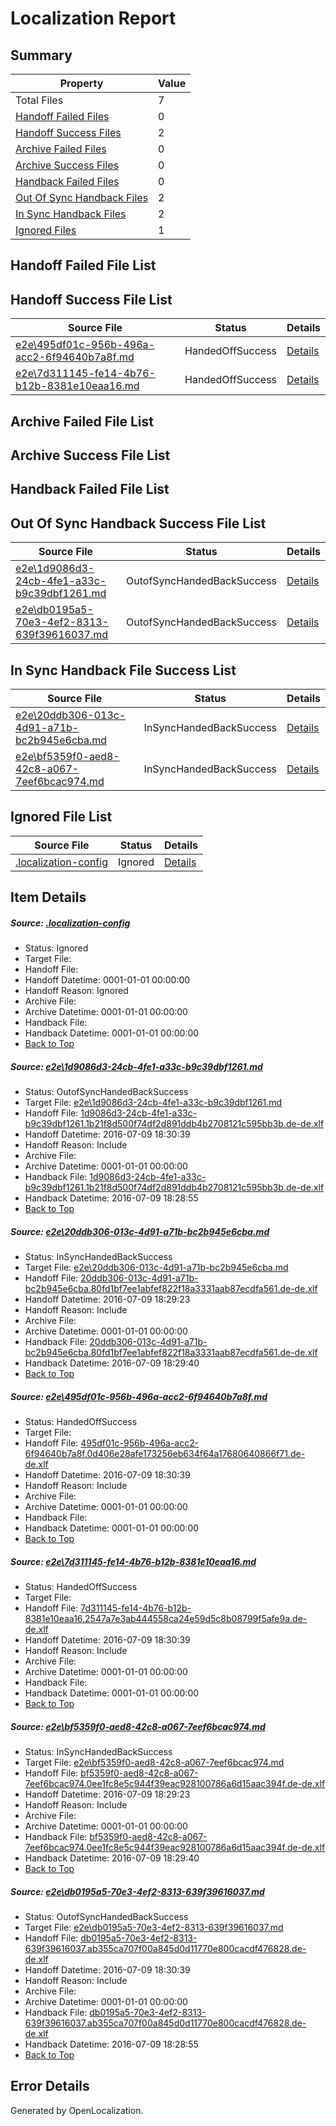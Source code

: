 # <a name='report-top'></a> Localization Report

## Summary
 Property | Value 
 -------- | ----- 
 Total Files | 7
[ Handoff Failed Files ](#handoff-failed-list)| 0
[ Handoff Success Files ](#handoff-success-list)| 2
[ Archive Failed Files ](#archive-failed-list)| 0
[ Archive Success Files ](#archive-success-list)| 0
[ Handback Failed Files ](#handback-failed-list)| 0
[ Out Of Sync Handback Files ](#outofsync-handback-success-list)| 2
[ In Sync Handback Files ](#insync-handback-success-list)| 2
[ Ignored Files ](#ignored-list)| 1

## <a name='handoff-failed-list'></a> Handoff Failed File List

## <a name='handoff-success-list'></a> Handoff Success File List
 Source File | Status | Details 
 ----------- | ------ | ------- 
 [e2e\495df01c-956b-496a-acc2-6f94640b7a8f.md](https://github.com/OpenLocalizationTestOrg/oltest/blob/42606eecf4ffd5c1b25272150f5b732b29227707/e2e/495df01c-956b-496a-acc2-6f94640b7a8f.md) | HandedOffSuccess | [Details](#6e8c3e194f1ea73b28c69a774e66ae6c51a0e0d33)
 [e2e\7d311145-fe14-4b76-b12b-8381e10eaa16.md](https://github.com/OpenLocalizationTestOrg/oltest/blob/d7d5d4f0ed45ba66a14f2683263782a8307abcd8/e2e/7d311145-fe14-4b76-b12b-8381e10eaa16.md) | HandedOffSuccess | [Details](#d718f2343e2fd56635921de4cbef2aae4379689d4)

## <a name='archive-failed-list'></a> Archive Failed File List

## <a name='archive-success-list'></a> Archive Success File List

## <a name='handback-failed-list'></a> Handback Failed File List

## <a name='outofsync-handback-success-list'></a> Out Of Sync Handback Success File List
 Source File | Status | Details 
 ----------- | ------ | ------- 
 [e2e\1d9086d3-24cb-4fe1-a33c-b9c39dbf1261.md](https://github.com/OpenLocalizationTestOrg/oltest/blob/379808778367559c81a8e0e2e6034cfebc374116/e2e/1d9086d3-24cb-4fe1-a33c-b9c39dbf1261.md) | OutofSyncHandedBackSuccess | [Details](#7db59a4302ec88a8c6c0d32f4c1bd5869a1274971)
 [e2e\db0195a5-70e3-4ef2-8313-639f39616037.md](https://github.com/OpenLocalizationTestOrg/oltest/blob/379808778367559c81a8e0e2e6034cfebc374116/e2e/db0195a5-70e3-4ef2-8313-639f39616037.md) | OutofSyncHandedBackSuccess | [Details](#682d8b03d136f93ab525ae1f1bda7edfb75a35686)

## <a name='insync-handback-success-list'></a> In Sync Handback File Success List
 Source File | Status | Details 
 ----------- | ------ | ------- 
 [e2e\20ddb306-013c-4d91-a71b-bc2b945e6cba.md](https://github.com/OpenLocalizationTestOrg/oltest/blob/68754c8fb680c4139c60aa418712f908cebec298/e2e/20ddb306-013c-4d91-a71b-bc2b945e6cba.md) | InSyncHandedBackSuccess | [Details](#3c140d0180e01b62d2ea675f650ce264f7738baa2)
 [e2e\bf5359f0-aed8-42c8-a067-7eef6bcac974.md](https://github.com/OpenLocalizationTestOrg/oltest/blob/68754c8fb680c4139c60aa418712f908cebec298/e2e/bf5359f0-aed8-42c8-a067-7eef6bcac974.md) | InSyncHandedBackSuccess | [Details](#f6a31c6a48741bb3d67f7a9e1fde5a2420c19fb25)

## <a name='ignored-list'></a> Ignored File List
 Source File | Status | Details 
 ----------- | ------ | ------- 
 [.localization-config](https://github.com/OpenLocalizationTestOrg/oltest/blob/d7d5d4f0ed45ba66a14f2683263782a8307abcd8/.localization-config) | Ignored | [Details](#3d4f252ac210baf56311d7e97dcc2db10974dbd20)

## Item Details
##### <a name='3d4f252ac210baf56311d7e97dcc2db10974dbd20'></a> Source: [.localization-config](https://github.com/OpenLocalizationTestOrg/oltest/blob/d7d5d4f0ed45ba66a14f2683263782a8307abcd8/.localization-config)
* Status: Ignored
* Target File: 
* Handoff File: 
* Handoff Datetime: 0001-01-01 00:00:00
* Handoff Reason: Ignored
* Archive File: 
* Archive Datetime: 0001-01-01 00:00:00
* Handback File: 
* Handback Datetime: 0001-01-01 00:00:00
* [Back to Top](#report-top)

##### <a name='7db59a4302ec88a8c6c0d32f4c1bd5869a1274971'></a> Source: [e2e\1d9086d3-24cb-4fe1-a33c-b9c39dbf1261.md](https://github.com/OpenLocalizationTestOrg/oltest/blob/379808778367559c81a8e0e2e6034cfebc374116/e2e/1d9086d3-24cb-4fe1-a33c-b9c39dbf1261.md)
* Status: OutofSyncHandedBackSuccess
* Target File: [e2e\1d9086d3-24cb-4fe1-a33c-b9c39dbf1261.md](https://github.com/OpenLocalizationTestOrg/oltest-dede-fly/blob/f3a16dd78d8dc7775483d382822b61b780eafd88/e2e/1d9086d3-24cb-4fe1-a33c-b9c39dbf1261.md)
* Handoff File: [1d9086d3-24cb-4fe1-a33c-b9c39dbf1261.1b21f8d500f74df2d891ddb4b2708121c595bb3b.de-de.xlf](https://github.com/OpenLocalizationTestOrg/olhandoff-e2e/blob/a0cca4aa690c99b0d5e7d4937605b8c0910390c3/ol-handoff/OpenLocalizationTestOrg/oltest-dede-fly/ci/ht/1d9086d3-24cb-4fe1-a33c-b9c39dbf1261.1b21f8d500f74df2d891ddb4b2708121c595bb3b.de-de.xlf)
* Handoff Datetime: 2016-07-09 18:30:39
* Handoff Reason: Include
* Archive File: 
* Archive Datetime: 0001-01-01 00:00:00
* Handback File: [1d9086d3-24cb-4fe1-a33c-b9c39dbf1261.1b21f8d500f74df2d891ddb4b2708121c595bb3b.de-de.xlf](https://github.com/OpenLocalizationTestOrg/olhandback-e2e/blob/bcd4db5c78e63564b97a1bffb3b19756037c98c9/ol-handback/OpenLocalizationTestOrg/oltest-dede-fly/ci/high/1d9086d3-24cb-4fe1-a33c-b9c39dbf1261.1b21f8d500f74df2d891ddb4b2708121c595bb3b.de-de.xlf)
* Handback Datetime: 2016-07-09 18:28:55
* [Back to Top](#report-top)

##### <a name='3c140d0180e01b62d2ea675f650ce264f7738baa2'></a> Source: [e2e\20ddb306-013c-4d91-a71b-bc2b945e6cba.md](https://github.com/OpenLocalizationTestOrg/oltest/blob/68754c8fb680c4139c60aa418712f908cebec298/e2e/20ddb306-013c-4d91-a71b-bc2b945e6cba.md)
* Status: InSyncHandedBackSuccess
* Target File: [e2e\20ddb306-013c-4d91-a71b-bc2b945e6cba.md](https://github.com/OpenLocalizationTestOrg/oltest-dede-fly/blob/821718d415105f3e46782c9782adb55b478c94c0/e2e/20ddb306-013c-4d91-a71b-bc2b945e6cba.md)
* Handoff File: [20ddb306-013c-4d91-a71b-bc2b945e6cba.80fd1bf7ee1abfef822f18a3331aab87ecdfa561.de-de.xlf](https://github.com/OpenLocalizationTestOrg/olhandoff-e2e/blob/e4c4c839787e5d28d18d7400c5cd722b932d30a6/ol-handoff/OpenLocalizationTestOrg/oltest-dede-fly/ci/ht/20ddb306-013c-4d91-a71b-bc2b945e6cba.80fd1bf7ee1abfef822f18a3331aab87ecdfa561.de-de.xlf)
* Handoff Datetime: 2016-07-09 18:29:23
* Handoff Reason: Include
* Archive File: 
* Archive Datetime: 0001-01-01 00:00:00
* Handback File: [20ddb306-013c-4d91-a71b-bc2b945e6cba.80fd1bf7ee1abfef822f18a3331aab87ecdfa561.de-de.xlf](https://github.com/OpenLocalizationTestOrg/olhandback-e2e/blob/ad0f7503ffc3840494c2ff0157c003340102543d/ol-handback/OpenLocalizationTestOrg/oltest-dede-fly/ci/ht/20ddb306-013c-4d91-a71b-bc2b945e6cba.80fd1bf7ee1abfef822f18a3331aab87ecdfa561.de-de.xlf)
* Handback Datetime: 2016-07-09 18:29:40
* [Back to Top](#report-top)

##### <a name='6e8c3e194f1ea73b28c69a774e66ae6c51a0e0d33'></a> Source: [e2e\495df01c-956b-496a-acc2-6f94640b7a8f.md](https://github.com/OpenLocalizationTestOrg/oltest/blob/42606eecf4ffd5c1b25272150f5b732b29227707/e2e/495df01c-956b-496a-acc2-6f94640b7a8f.md)
* Status: HandedOffSuccess
* Target File: 
* Handoff File: [495df01c-956b-496a-acc2-6f94640b7a8f.0d406e28afe173256eb634f64a17680640866f71.de-de.xlf](https://github.com/OpenLocalizationTestOrg/olhandoff-e2e/blob/a0cca4aa690c99b0d5e7d4937605b8c0910390c3/ol-handoff/OpenLocalizationTestOrg/oltest-dede-fly/ci/ht/495df01c-956b-496a-acc2-6f94640b7a8f.0d406e28afe173256eb634f64a17680640866f71.de-de.xlf)
* Handoff Datetime: 2016-07-09 18:30:39
* Handoff Reason: Include
* Archive File: 
* Archive Datetime: 0001-01-01 00:00:00
* Handback File: 
* Handback Datetime: 0001-01-01 00:00:00
* [Back to Top](#report-top)

##### <a name='d718f2343e2fd56635921de4cbef2aae4379689d4'></a> Source: [e2e\7d311145-fe14-4b76-b12b-8381e10eaa16.md](https://github.com/OpenLocalizationTestOrg/oltest/blob/d7d5d4f0ed45ba66a14f2683263782a8307abcd8/e2e/7d311145-fe14-4b76-b12b-8381e10eaa16.md)
* Status: HandedOffSuccess
* Target File: 
* Handoff File: [7d311145-fe14-4b76-b12b-8381e10eaa16.2547a7e3ab444558ca24e59d5c8b08799f5afe9a.de-de.xlf](https://github.com/OpenLocalizationTestOrg/olhandoff-e2e/blob/a0cca4aa690c99b0d5e7d4937605b8c0910390c3/ol-handoff/OpenLocalizationTestOrg/oltest-dede-fly/ci/ht/7d311145-fe14-4b76-b12b-8381e10eaa16.2547a7e3ab444558ca24e59d5c8b08799f5afe9a.de-de.xlf)
* Handoff Datetime: 2016-07-09 18:30:39
* Handoff Reason: Include
* Archive File: 
* Archive Datetime: 0001-01-01 00:00:00
* Handback File: 
* Handback Datetime: 0001-01-01 00:00:00
* [Back to Top](#report-top)

##### <a name='f6a31c6a48741bb3d67f7a9e1fde5a2420c19fb25'></a> Source: [e2e\bf5359f0-aed8-42c8-a067-7eef6bcac974.md](https://github.com/OpenLocalizationTestOrg/oltest/blob/68754c8fb680c4139c60aa418712f908cebec298/e2e/bf5359f0-aed8-42c8-a067-7eef6bcac974.md)
* Status: InSyncHandedBackSuccess
* Target File: [e2e\bf5359f0-aed8-42c8-a067-7eef6bcac974.md](https://github.com/OpenLocalizationTestOrg/oltest-dede-fly/blob/821718d415105f3e46782c9782adb55b478c94c0/e2e/bf5359f0-aed8-42c8-a067-7eef6bcac974.md)
* Handoff File: [bf5359f0-aed8-42c8-a067-7eef6bcac974.0ee1fc8e5c944f39eac928100786a6d15aac394f.de-de.xlf](https://github.com/OpenLocalizationTestOrg/olhandoff-e2e/blob/e4c4c839787e5d28d18d7400c5cd722b932d30a6/ol-handoff/OpenLocalizationTestOrg/oltest-dede-fly/ci/ht/bf5359f0-aed8-42c8-a067-7eef6bcac974.0ee1fc8e5c944f39eac928100786a6d15aac394f.de-de.xlf)
* Handoff Datetime: 2016-07-09 18:29:23
* Handoff Reason: Include
* Archive File: 
* Archive Datetime: 0001-01-01 00:00:00
* Handback File: [bf5359f0-aed8-42c8-a067-7eef6bcac974.0ee1fc8e5c944f39eac928100786a6d15aac394f.de-de.xlf](https://github.com/OpenLocalizationTestOrg/olhandback-e2e/blob/ad0f7503ffc3840494c2ff0157c003340102543d/ol-handback/OpenLocalizationTestOrg/oltest-dede-fly/ci/ht/bf5359f0-aed8-42c8-a067-7eef6bcac974.0ee1fc8e5c944f39eac928100786a6d15aac394f.de-de.xlf)
* Handback Datetime: 2016-07-09 18:29:40
* [Back to Top](#report-top)

##### <a name='682d8b03d136f93ab525ae1f1bda7edfb75a35686'></a> Source: [e2e\db0195a5-70e3-4ef2-8313-639f39616037.md](https://github.com/OpenLocalizationTestOrg/oltest/blob/379808778367559c81a8e0e2e6034cfebc374116/e2e/db0195a5-70e3-4ef2-8313-639f39616037.md)
* Status: OutofSyncHandedBackSuccess
* Target File: [e2e\db0195a5-70e3-4ef2-8313-639f39616037.md](https://github.com/OpenLocalizationTestOrg/oltest-dede-fly/blob/f3a16dd78d8dc7775483d382822b61b780eafd88/e2e/db0195a5-70e3-4ef2-8313-639f39616037.md)
* Handoff File: [db0195a5-70e3-4ef2-8313-639f39616037.ab355ca707f00a845d0d11770e800cacdf476828.de-de.xlf](https://github.com/OpenLocalizationTestOrg/olhandoff-e2e/blob/a0cca4aa690c99b0d5e7d4937605b8c0910390c3/ol-handoff/OpenLocalizationTestOrg/oltest-dede-fly/ci/ht/db0195a5-70e3-4ef2-8313-639f39616037.ab355ca707f00a845d0d11770e800cacdf476828.de-de.xlf)
* Handoff Datetime: 2016-07-09 18:30:39
* Handoff Reason: Include
* Archive File: 
* Archive Datetime: 0001-01-01 00:00:00
* Handback File: [db0195a5-70e3-4ef2-8313-639f39616037.ab355ca707f00a845d0d11770e800cacdf476828.de-de.xlf](https://github.com/OpenLocalizationTestOrg/olhandback-e2e/blob/bcd4db5c78e63564b97a1bffb3b19756037c98c9/ol-handback/OpenLocalizationTestOrg/oltest-dede-fly/ci/high/db0195a5-70e3-4ef2-8313-639f39616037.ab355ca707f00a845d0d11770e800cacdf476828.de-de.xlf)
* Handback Datetime: 2016-07-09 18:28:55
* [Back to Top](#report-top)


## Error Details

Generated by OpenLocalization.
